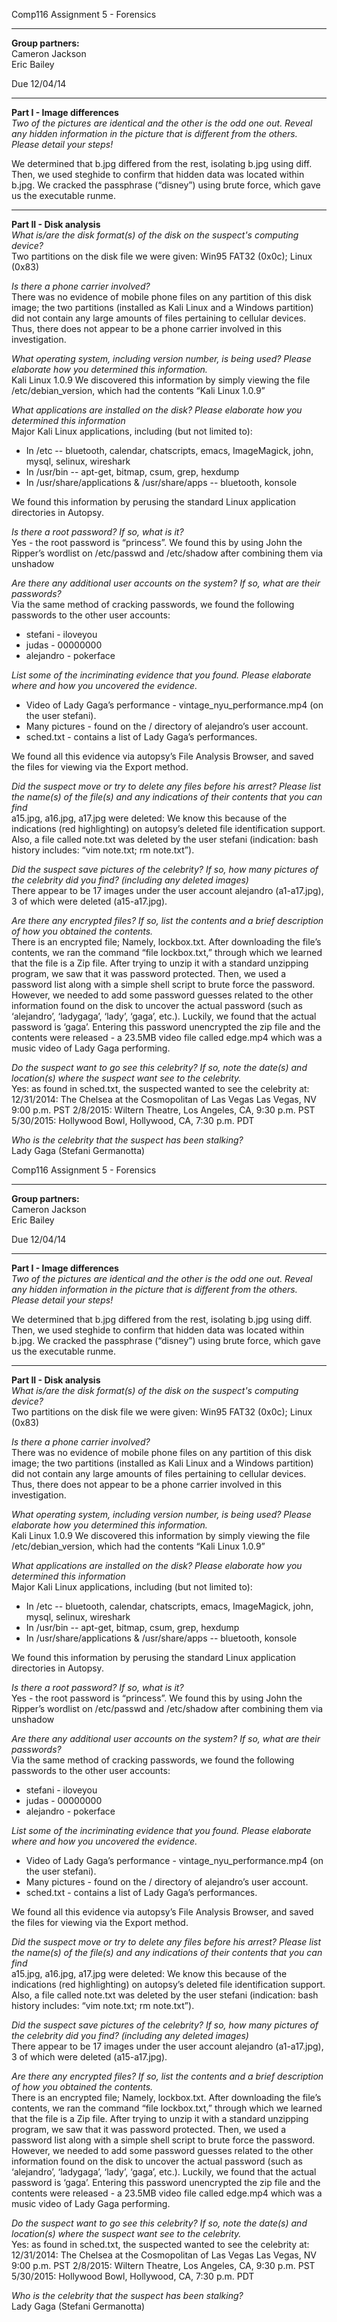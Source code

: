 Comp116 Assignment 5 - Forensics

---

**Group partners:**  
Cameron Jackson  
Eric Bailey

Due 12/04/14

---

**Part I - Image differences**  
*Two of the pictures are identical and the other is the odd one out. Reveal any
hidden information in the picture that is different from the others. Please
detail your steps!*

We determined that b.jpg differed from the rest, isolating b.jpg using diff. Then, we used steghide to confirm that hidden data was located within b.jpg. We cracked the passphrase (“disney”) using brute force, which gave us the executable runme.  

---

**Part II - Disk analysis**  
*What is/are the disk format(s) of the disk on the suspect's computing device?*  
Two partitions on the disk file we were given: Win95 FAT32 (0x0c); Linux (0x83)

*Is there a phone carrier involved?*  
There was no evidence of mobile phone files on any partition of this disk image; the two partitions (installed as Kali Linux and a Windows partition) did not contain any large amounts of files pertaining to cellular devices. Thus, there does not appear to be a phone carrier involved in this investigation.

*What operating system, including version number, is being used? Please elaborate
how you determined this information.*  
Kali Linux 1.0.9
We discovered this information by simply viewing the file /etc/debian_version, which had the contents “Kali Linux 1.0.9”

*What applications are installed on the disk? Please elaborate how you determined
this information*  
Major Kali Linux applications, including (but not limited to):

* In /etc -- bluetooth, calendar, chatscripts, emacs, ImageMagick, john, mysql, selinux, wireshark
* In /usr/bin -- apt-get, bitmap, csum, grep, hexdump
* In /usr/share/applications & /usr/share/apps -- bluetooth, konsole

We found this information by perusing the standard Linux application directories in Autopsy.

*Is there a root password? If so, what is it?*  
Yes - the root password is “princess”. We found this by using John the Ripper’s wordlist on /etc/passwd and /etc/shadow after combining them via unshadow

*Are there any additional user accounts on the system? If so, what are their
passwords?*  
Via the same method of cracking passwords, we found the following passwords to the other user accounts:

* stefani - iloveyou
* judas - 00000000
* alejandro - pokerface

*List some of the incriminating evidence that you found. Please elaborate where
and how you uncovered the evidence.*  

* Video of Lady Gaga’s performance - vintage\_nyu\_performance.mp4 (on the user stefani).  
* Many pictures - found on the / directory of alejandro’s user account.
* sched.txt - contains a list of Lady Gaga’s performances.  

We found all this evidence via autopsy’s File Analysis Browser, and saved the files for viewing via the Export method.

*Did the suspect move or try to delete any files before his arrest? Please list
the name(s) of the file(s) and any indications of their contents that you can
find*  
a15.jpg, a16.jpg, a17.jpg were deleted: We know this because of the indications (red highlighting) on autopsy’s deleted file identification support.  
Also, a file called note.txt was deleted by the user stefani (indication: bash history includes: “vim note.txt; rm note.txt”).

*Did the suspect save pictures of the celebrity? If so, how many pictures of the
celebrity did you find? (including any deleted images)*  
There appear to be 17 images under the user account alejandro (a1-a17.jpg), 3 of which were deleted (a15-a17.jpg).

*Are there any encrypted files? If so, list the contents and a brief description
of how you obtained the contents.*  
There is an encrypted file; Namely, lockbox.txt. After downloading the file’s contents, we ran the command “file lockbox.txt,” through which we learned that the file is a Zip file. After trying to unzip it with a standard unzipping program, we saw that it was password protected. Then, we used a password list along with a simple shell script to brute force the password. However, we needed to add some password guesses related to the other information found on the disk to uncover the actual password (such as ‘alejandro’, ‘ladygaga’, ‘lady’, ‘gaga’, etc.). Luckily, we found that the actual password is ‘gaga’. Entering this password unencrypted the zip file and the contents were released - a 23.5MB video file called edge.mp4 which was a music video of Lady Gaga performing.

*Do the suspect want to go see this celebrity? If so, note the date(s) and
location(s) where the suspect want see to the celebrity.*  
Yes: as found in sched.txt, the suspected wanted to see the celebrity at:
12/31/2014: The Chelsea at the Cosmopolitan of Las Vegas Las Vegas, NV 9:00 p.m. PST
2/8/2015: Wiltern Theatre, Los Angeles, CA, 9:30 p.m. PST
5/30/2015: Hollywood Bowl, Hollywood, CA, 7:30 p.m. PDT


*Who is the celebrity that the suspect has been stalking?*  
Lady Gaga (Stefani Germanotta)



Comp116 Assignment 5 - Forensics

---

**Group partners:**  
Cameron Jackson  
Eric Bailey

Due 12/04/14

---

**Part I - Image differences**  
*Two of the pictures are identical and the other is the odd one out. Reveal any
hidden information in the picture that is different from the others. Please
detail your steps!*

We determined that b.jpg differed from the rest, isolating b.jpg using diff. Then, we used steghide to confirm that hidden data was located within b.jpg. We cracked the passphrase (“disney”) using brute force, which gave us the executable runme.  

---

**Part II - Disk analysis**  
*What is/are the disk format(s) of the disk on the suspect's computing device?*  
Two partitions on the disk file we were given: Win95 FAT32 (0x0c); Linux (0x83)

*Is there a phone carrier involved?*  
There was no evidence of mobile phone files on any partition of this disk image; the two partitions (installed as Kali Linux and a Windows partition) did not contain any large amounts of files pertaining to cellular devices. Thus, there does not appear to be a phone carrier involved in this investigation.

*What operating system, including version number, is being used? Please elaborate
how you determined this information.*  
Kali Linux 1.0.9
We discovered this information by simply viewing the file /etc/debian_version, which had the contents “Kali Linux 1.0.9”

*What applications are installed on the disk? Please elaborate how you determined
this information*  
Major Kali Linux applications, including (but not limited to):

* In /etc -- bluetooth, calendar, chatscripts, emacs, ImageMagick, john, mysql, selinux, wireshark
* In /usr/bin -- apt-get, bitmap, csum, grep, hexdump
* In /usr/share/applications & /usr/share/apps -- bluetooth, konsole

We found this information by perusing the standard Linux application directories in Autopsy.

*Is there a root password? If so, what is it?*  
Yes - the root password is “princess”. We found this by using John the Ripper’s wordlist on /etc/passwd and /etc/shadow after combining them via unshadow

*Are there any additional user accounts on the system? If so, what are their
passwords?*  
Via the same method of cracking passwords, we found the following passwords to the other user accounts:

* stefani - iloveyou
* judas - 00000000
* alejandro - pokerface

*List some of the incriminating evidence that you found. Please elaborate where
and how you uncovered the evidence.*  

* Video of Lady Gaga’s performance - vintage\_nyu\_performance.mp4 (on the user stefani).  
* Many pictures - found on the / directory of alejandro’s user account.
* sched.txt - contains a list of Lady Gaga’s performances.  

We found all this evidence via autopsy’s File Analysis Browser, and saved the files for viewing via the Export method.

*Did the suspect move or try to delete any files before his arrest? Please list
the name(s) of the file(s) and any indications of their contents that you can
find*  
a15.jpg, a16.jpg, a17.jpg were deleted: We know this because of the indications (red highlighting) on autopsy’s deleted file identification support.  
Also, a file called note.txt was deleted by the user stefani (indication: bash history includes: “vim note.txt; rm note.txt”).

*Did the suspect save pictures of the celebrity? If so, how many pictures of the
celebrity did you find? (including any deleted images)*  
There appear to be 17 images under the user account alejandro (a1-a17.jpg), 3 of which were deleted (a15-a17.jpg).

*Are there any encrypted files? If so, list the contents and a brief description
of how you obtained the contents.*  
There is an encrypted file; Namely, lockbox.txt. After downloading the file’s contents, we ran the command “file lockbox.txt,” through which we learned that the file is a Zip file. After trying to unzip it with a standard unzipping program, we saw that it was password protected. Then, we used a password list along with a simple shell script to brute force the password. However, we needed to add some password guesses related to the other information found on the disk to uncover the actual password (such as ‘alejandro’, ‘ladygaga’, ‘lady’, ‘gaga’, etc.). Luckily, we found that the actual password is ‘gaga’. Entering this password unencrypted the zip file and the contents were released - a 23.5MB video file called edge.mp4 which was a music video of Lady Gaga performing.

*Do the suspect want to go see this celebrity? If so, note the date(s) and
location(s) where the suspect want see to the celebrity.*  
Yes: as found in sched.txt, the suspected wanted to see the celebrity at:
12/31/2014: The Chelsea at the Cosmopolitan of Las Vegas Las Vegas, NV 9:00 p.m. PST
2/8/2015: Wiltern Theatre, Los Angeles, CA, 9:30 p.m. PST
5/30/2015: Hollywood Bowl, Hollywood, CA, 7:30 p.m. PDT


*Who is the celebrity that the suspect has been stalking?*  
Lady Gaga (Stefani Germanotta)



